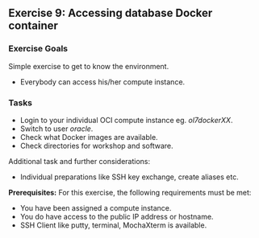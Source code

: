 ## Exercise 9: Accessing database Docker container

### Exercise Goals

Simple exercise to get to know the environment.

- Everybody can access his/her compute instance.

### Tasks

- Login to your individual OCI compute instance eg. *ol7dockerXX*.
- Switch to user *oracle*.
- Check what Docker images are available.
- Check directories for workshop and software.

<!-- Stuff between the <div class="notes"> will be rendered as pptx slide notes -->
<div class="notes">

Additional task and further considerations:

- Individual preparations like SSH key exchange, create aliases etc.

**Prerequisites:**  For this exercise, the following requirements must be met:

- You have been assigned a compute instance.
- You do have access to the public IP address or hostname.
- SSH Client like putty, terminal, MochaXterm is available.

</div>
